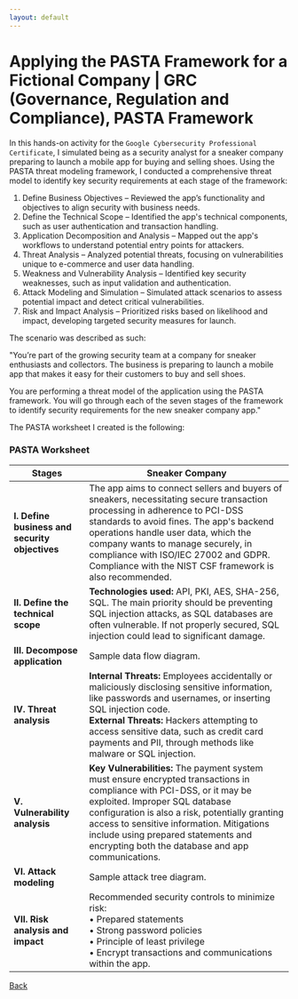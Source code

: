 ```yaml
---
layout: default
---
```


# Applying the PASTA Framework for a Fictional Company | GRC (Governance, Regulation and Compliance), PASTA Framework

In this hands-on activity for the `Google Cybersecurity Professional Certificate`, I simulated being as a security analyst for a sneaker company preparing to launch a mobile app for buying and selling shoes. Using the PASTA threat modeling framework, I conducted a comprehensive threat model to identify key security requirements at each stage of the framework:

1. Define Business Objectives – Reviewed the app’s functionality and objectives to align security with business needs.
2. Define the Technical Scope – Identified the app's technical components, such as user authentication and transaction handling.
3. Application Decomposition and Analysis – Mapped out the app's workflows to understand potential entry points for attackers.
4. Threat Analysis – Analyzed potential threats, focusing on vulnerabilities unique to e-commerce and user data handling.
5. Weakness and Vulnerability Analysis – Identified key security weaknesses, such as input validation and authentication.
6. Attack Modeling and Simulation – Simulated attack scenarios to assess potential impact and detect critical vulnerabilities.
7. Risk and Impact Analysis – Prioritized risks based on likelihood and impact, developing targeted security measures for launch.

The scenario was described as such:

"You’re part of the growing security team at a company for sneaker enthusiasts and collectors. The business is preparing to launch a mobile app that makes it easy for their customers to buy and sell shoes. 

You are performing a threat model of the application using the PASTA framework. You will go through each of the seven stages of the framework to identify security requirements for the new sneaker company app."

The PASTA worksheet I created is the following:

### PASTA Worksheet

| **Stages**                             | **Sneaker Company**                                                                                                                                                                                                                                                                                                                                                                           |
|----------------------------------------|---------------------------------------------------------------------------------------------------------------------------------------------------------------------------------------------------------------------------------------------------------------------------------------------------------------------------------------------------------------------------------------------------|
| **I. Define business and security objectives** | The app aims to connect sellers and buyers of sneakers, necessitating secure transaction processing in adherence to PCI-DSS standards to avoid fines. The app's backend operations handle user data, which the company wants to manage securely, in compliance with ISO/IEC 27002 and GDPR. Compliance with the NIST CSF framework is also recommended. |
| **II. Define the technical scope**     | **Technologies used:** API, PKI, AES, SHA-256, SQL. The main priority should be preventing SQL injection attacks, as SQL databases are often vulnerable. If not properly secured, SQL injection could lead to significant damage.                                                                                                                         |
| **III. Decompose application**         | Sample data flow diagram.                                                                                                                                                                                                                                                                                                                                                                      |
| **IV. Threat analysis**                | **Internal Threats:** Employees accidentally or maliciously disclosing sensitive information, like passwords and usernames, or inserting SQL injection code.<br>**External Threats:** Hackers attempting to access sensitive data, such as credit card payments and PII, through methods like malware or SQL injection.                                 |
| **V. Vulnerability analysis**          | **Key Vulnerabilities:** The payment system must ensure encrypted transactions in compliance with PCI-DSS, or it may be exploited. Improper SQL database configuration is also a risk, potentially granting access to sensitive information. Mitigations include using prepared statements and encrypting both the database and app communications.         |
| **VI. Attack modeling**                | Sample attack tree diagram.                                                                                                                                                                                                                                                                                                                                                                    |
| **VII. Risk analysis and impact**      | Recommended security controls to minimize risk: <br>• Prepared statements <br>• Strong password policies <br>• Principle of least privilege <br>• Encrypt transactions and communications within the app.                                                                                                                                                 |

[Back](./)
